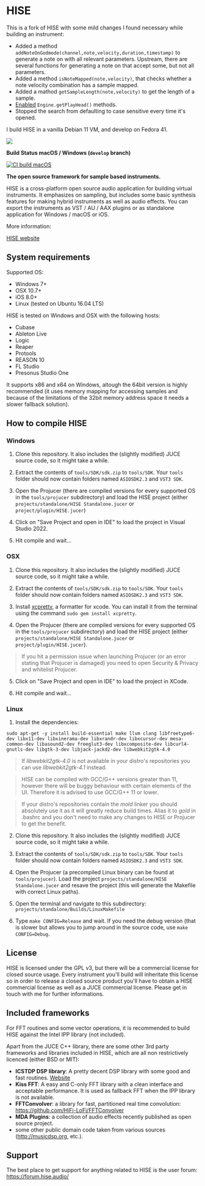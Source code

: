 # HISE

This is a fork of HISE with some mild changes I found necessary while building an instrument:
* Added a method `addNoteOnGodmode(channel,note,velocity,duration,timestamp)` to generate a note on with all relevant parameters. Upstream, there are several functions for generating a note on that accept some, but not all parameters.
* Added a method `isNoteMapped(note,velocity)`, that checks whether a note velocity combination has a sample mapped.
* Added a mathod `getSampleLength(note,velocity)` to get the length of a sample.
* [Enabled](https://forum.hise.audio//post/17995) `Engine.getPlayHead()` methods.
* Stopped the search from defaulting to case sensitive every time it's opened.

I build HISE in a vanilla Debian 11 VM, and develop on Fedora 41.

![](http://hise.audio/images/github.png)

**Build Status macOS / Windows (`develop` branch)**  

[![CI build macOS](https://github.com/christophhart/HISE/actions/workflows/ci_mac.yml/badge.svg?branch=develop)](https://github.com/christophhart/HISE/actions/workflows/ci_mac.yml)

**The open source framework for sample based instruments.**

HISE is a cross-platform open source audio application for building virtual instruments. 
It emphasizes on sampling, but includes some basic synthesis features for making hybrid instruments as well as audio effects. 
You can export the instruments as VST / AU / AAX plugins or as standalone application for Windows / macOS or iOS.

More information:

[HISE website](http://hise.audio)

## System requirements

Supported OS:

- Windows 7+
- OSX 10.7+
- iOS 8.0+
- Linux (tested on Ubuntu 16.04 LTS)

HISE is tested on Windows and OSX with the following hosts:

- Cubase
- Ableton Live
- Logic
- Reaper
- Protools
- REASON 10
- FL Studio
- Presonus Studio One

It supports x86 and x64 on Windows, altough the 64bit version is highly recommended (it uses memory mapping for accessing samples and because of the limitations of the 32bit memory address space it needs a slower fallback solution).

## How to compile HISE

### Windows 

1. Clone this repository. It also includes the (slightly modified) JUCE source code, so it might take a while.

2. Extract the contents of `tools/SDK/sdk.zip` to `tools/SDK`. Your `tools` folder should now contain folders named `ASIOSDK2.3` and `VST3 SDK`.

3. Open the Projucer (there are compiled versions for every supported OS in the `tools/projucer` subdirectory) and load the HISE project (either `projects/standalone/HISE Standalone.jucer` or `project/plugin/HISE.jucer`)

4. Click on "Save Project and open in IDE" to load the project in Visual Studio 2022.

5. Hit compile and wait...

### OSX

1. Clone this repository. It also includes the (slightly modified) JUCE source code, so it might take a while.

2. Extract the contents of `tools/SDK/sdk.zip` to `tools/SDK`. Your `tools` folder should now contain folders named `ASIOSDK2.3` and `VST3 SDK`.

3. Install [xcpretty](https://github.com/xcpretty/xcpretty), a formatter for xcode. You can install it from the terminal using the command `sudo gem install xcpretty`.

4. Open the Projucer (there are compiled versions for every supported OS in the `tools/projucer` subdirectory) and load the HISE project (either `projects/standalone/HISE Standalone.jucer` or `project/plugin/HISE.jucer`).

> If you hit a permission issue when launching Projucer (or an error stating that Projucer is damaged) you need to open Security & Privacy and whitelist Projucer.

5. Click on "Save Project and open in IDE" to load the project in XCode.

6. Hit compile and wait...

### Linux

1. Install the dependencies: 
```
sudo apt-get -y install build-essential make llvm clang libfreetype6-dev libx11-dev libxinerama-dev libxrandr-dev libxcursor-dev mesa-common-dev libasound2-dev freeglut3-dev libxcomposite-dev libcurl4-gnutls-dev libgtk-3-dev libjack-jackd2-dev libwebkit2gtk-4.0
```

> If *libwebkit2gtk-4.0* is not available in your distro's repositories you can use *libwebkit2gtk-4.1* instead.

> HISE can be compiled with GCC/G++ versions greater than 11, however there will be buggy behaviour with certain elements of the UI. Therefore it is advised to use GCC/G++ 11 or lower.

> If your distro's repositories contain the *mold* linker you should absolutely use it as it will greatly reduce build times. Alias it to *gold* in .bashrc and you don't need to make any changes to HISE or Projucer to get the benefit.

2. Clone this repository. It also includes the (slightly modified) JUCE source code, so it might take a while.

3. Extract the contents of `tools/SDK/sdk.zip` to `tools/SDK`. Your `tools` folder should now contain folders named `ASIOSDK2.3` and `VST3 SDK`.

4. Open the Projucer (a precompiled Linux binary can be found at `tools/projucer`). Load the project `projects/standalone/HISE Standalone.jucer` and resave the project (this will generate the Makefile with correct Linux paths).

5. Open the terminal and navigate to this subdirectory: `projects/standalone/Builds/LinuxMakefile`

6. Type `make CONFIG=Release` and wait. If you need the debug version (that is slower but allows you to jump around in the source code, use `make CONFIG=Debug`.


## License

HISE is licensed under the GPL v3, but there will be a commercial license for closed source usage. Every instrument you'll build will inheritate this license so in order to release a closed source product you'll have to obtain a HISE commercial license as well as a JUCE commercial license. Please get in touch with me for further informations.

## Included frameworks

For FFT routines and some vector operations, it is recommended to build HISE against the Intel IPP library (not included).

Apart from the JUCE C++ library, there are some other 3rd party frameworks and libraries included in HISE, which are all non restrictively licenced (either BSD or MIT):

- **ICSTDP DSP library**: A pretty decent DSP library with some good and fast routines.   [Website](https://www.zhdk.ch/en/researchproject/426390)
- **Kiss FFT**: A easy and C-only FFT library with a clean interface and acceptable performance. It is used as fallback FFT when the IPP library is not available.
- **FFTConvolver**: a library for fast, partitioned real time convolution: https://github.com/HiFi-LoFi/FFTConvolver
- **MDA Plugins**: a collection of audio effects recently published as open source project.
- some other public domain code taken from various sources (http://musicdsp.org, etc.).

## Support

The best place to get support for anything related to HISE is the user forum: https://forum.hise.audio/
